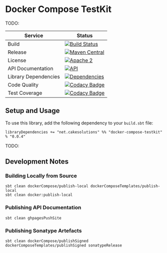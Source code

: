 # Docker Compose TestKit

TODO:

| Service              | Status |
|----------------------|--------|
| Build                | [![Build Status](https://secure.travis-ci.org/carlpulley/docker-compose-testkit.png?tag=develop)](http://travis-ci.org/carlpulley/docker-compose-testkit) |
| Release              | [![Maven Central](https://img.shields.io/badge/maven--central-v0.0.4-SNAPSHOT-blue.svg)](https://oss.sonatype.org/content/repositories/snapshots/net/cakesolutions/docker-compose-testkit_2.11/0.0.4/docker-compose-testkit_2.11-0.0.4.pom) |
| License              | [![Apache 2](https://img.shields.io/hexpm/l/plug.svg?maxAge=2592000)](http://www.apache.org/licenses/LICENSE-2.0.txt) |
| API Documentation    | [![API](https://readthedocs.org/projects/pip/badge/)](https://carlpulley.github.io/docker-compose-testkit/latest/api) |
| Library Dependencies | [![Dependencies](https://app.updateimpact.com/badge/759750315422650368/docker-compose-testkit.svg?config=compile)](https://app.updateimpact.com/latest/759750315422650368/docker-compose-testkit) |
| Code Quality         | [![Codacy Badge](https://api.codacy.com/project/badge/Grade/74f48976fc564464b951d7dc817a33c9)](https://www.codacy.com/app/c-pulley/docker-compose-testkit) |
| Test Coverage        | [![Codacy Badge](https://api.codacy.com/project/badge/Coverage/74f48976fc564464b951d7dc817a33c9)](https://www.codacy.com/app/c-pulley/docker-compose-testkit) |

## Setup and Usage

To use this library, add the following dependency to your `build.sbt`
file:
```
libraryDependencies += "net.cakesolutions" %% "docker-compose-testkit" % "0.0.4"
```

TODO:

## Development Notes

### Building Locally from Source

```
sbt clean dockerCompose/publish-local dockerComposeTemplates/publish-local
sbt clean docker:publish-local
```

### Publishing API Documentation

```
sbt clean ghpagesPushSite
```

### Publishing Sonatype Artefacts

```
sbt clean dockerCompose/publishSigned dockerComposeTemplates/publishSigned sonatypeRelease
```
